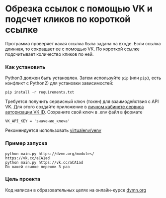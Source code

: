 # Обрезка ссылок с помощью VK и подсчет кликов по короткой ссылке

Программа проверяет какая ссылка была задана на входе. Если ссылка длинная, то сокращает ее с помощью VK. По короткой ссылке подсчитывает количество кликов по ней.

### Как установить

Python3 должен быть установлен.
Затем используйте `pip` (или `pip3`, есть конфликт с Python2) для установки зависимостей:
```
pip install -r requirements.txt
```
Требуется получить сервисный ключ (токен) для взаимодействия с API VK. Для этого создайте приложение в [личном кабинете сервиса авторизации VK ID](https://id.vk.com/about/business/go/docs/ru/vkid/latest/vk-id/connection/create-application). Сохраните свой ключ в .env файл в формате
```
VK_API_KEY = 'значение_ключа'
```
Рекомендуется использовать [virtualenv/venv](https://docs.python.org/3/library/venv.html)

### Пример запуска
```console
python main.py https://dvmn.org/modules/
https://vk.cc/aCA1ad
python main.py https://vk.cc/aCA1ad
По вашей ссылке перешли 3 раз
```

### Цель проекта

Код написан в образовательных целях на онлайн-курсе [dvmn.org](https://dvmn.org/)